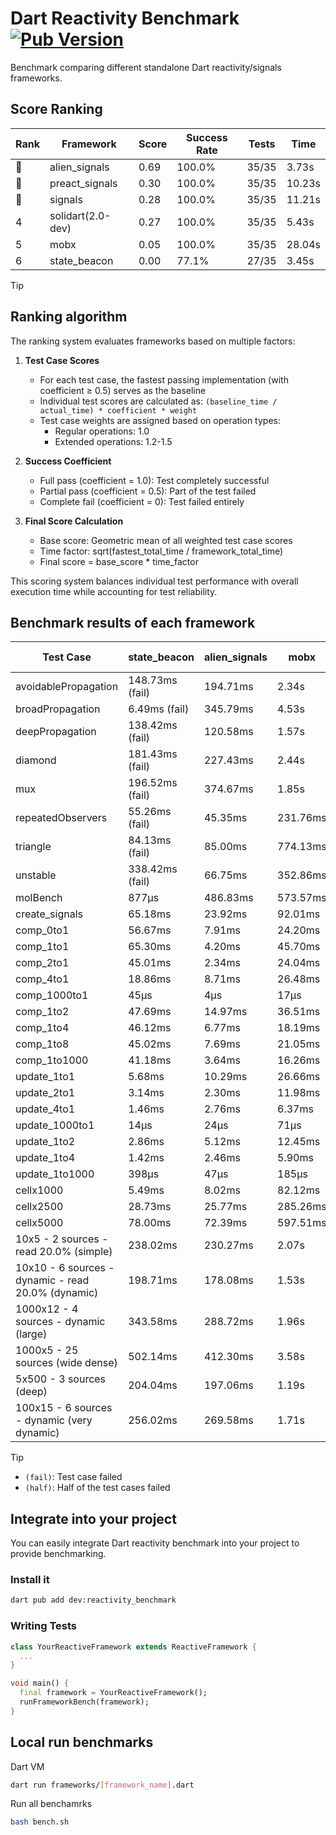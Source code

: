 # Dart Reactivity Benchmark [![Pub Version](https://img.shields.io/pub/v/reactivity_benchmark)](https://pub.dev/packages/reactivity_benchmark)

Benchmark comparing different standalone Dart reactivity/signals frameworks.

## Score Ranking

<!-- ranking start -->
| Rank | Framework | Score | Success Rate | Tests | Time |
|------|-----------|-------|--------------|-------|------|
| 🥇 | alien_signals | 0.69 | 100.0% | 35/35 | 3.73s |
| 🥈 | preact_signals | 0.30 | 100.0% | 35/35 | 10.23s |
| 🥉 | signals | 0.28 | 100.0% | 35/35 | 11.21s |
| 4 | solidart(2.0-dev) | 0.27 | 100.0% | 35/35 | 5.43s |
| 5 | mobx | 0.05 | 100.0% | 35/35 | 28.04s |
| 6 | state_beacon | 0.00 | 77.1% | 27/35 | 3.45s |

<!-- ranking end -->

> [!TIP]
> ## Ranking algorithm
>
> The ranking system evaluates frameworks based on multiple factors:
>
> 1. **Test Case Scores**
>    - For each test case, the fastest passing implementation (with coefficient ≥ 0.5) serves as the baseline
>    - Individual test scores are calculated as: `(baseline_time / actual_time) * coefficient * weight`
>    - Test case weights are assigned based on operation types:
>      - Regular operations: 1.0
>      - Extended operations: 1.2-1.5
>
> 2. **Success Coefficient**
>    - Full pass (coefficient = 1.0): Test completely successful
>    - Partial pass (coefficient = 0.5): Part of the test failed
>    - Complete fail (coefficient = 0): Test failed entirely
>
> 3. **Final Score Calculation**
>    - Base score: Geometric mean of all weighted test case scores
>    - Time factor: sqrt(fastest_total_time / framework_total_time)
>    - Final score = base_score * time_factor
>
> This scoring system balances individual test performance with overall execution time while accounting for test reliability.

## Benchmark results of each framework

<!-- test-case start -->
| Test Case | state_beacon | alien_signals | mobx | solidart(2.0-dev) | signals | preact_signals |
|---|---|---|---|---|---|---|
| avoidablePropagation | 148.73ms (fail) | 194.71ms | 2.34s | 273.90ms | 210.25ms | 201.73ms |
| broadPropagation | 6.49ms (fail) | 345.79ms | 4.53s | 501.72ms | 448.86ms | 449.08ms |
| deepPropagation | 138.42ms (fail) | 120.58ms | 1.57s | 169.44ms | 166.47ms | 178.01ms |
| diamond | 181.43ms (fail) | 227.43ms | 2.44s | 360.45ms | 285.09ms | 278.95ms |
| mux | 196.52ms (fail) | 374.67ms | 1.85s | 440.59ms | 404.72ms | 402.95ms |
| repeatedObservers | 55.26ms (fail) | 45.35ms | 231.76ms | 81.08ms | 50.46ms | 39.47ms |
| triangle | 84.13ms (fail) | 85.00ms | 774.13ms | 119.52ms | 101.81ms | 98.45ms |
| unstable | 338.42ms (fail) | 66.75ms | 352.86ms | 97.77ms | 79.28ms | 69.99ms |
| molBench | 877μs | 486.83ms | 573.57ms | 492.67ms | 485.51ms | 490.92ms |
| create_signals | 65.18ms | 23.92ms | 92.01ms | 99.72ms | 27.23ms | 18.39ms |
| comp_0to1 | 56.67ms | 7.91ms | 24.20ms | 37.37ms | 12.38ms | 14.72ms |
| comp_1to1 | 65.30ms | 4.20ms | 45.70ms | 54.49ms | 28.52ms | 7.17ms |
| comp_2to1 | 45.01ms | 2.34ms | 24.04ms | 40.70ms | 9.36ms | 10.10ms |
| comp_4to1 | 18.86ms | 8.71ms | 26.48ms | 4.95ms | 2.00ms | 6.94ms |
| comp_1000to1 | 45μs | 4μs | 17μs | 21μs | 5μs | 4μs |
| comp_1to2 | 47.69ms | 14.97ms | 36.51ms | 29.51ms | 18.46ms | 24.98ms |
| comp_1to4 | 46.12ms | 6.77ms | 18.19ms | 26.82ms | 10.42ms | 19.36ms |
| comp_1to8 | 45.02ms | 7.69ms | 21.05ms | 24.48ms | 6.37ms | 7.09ms |
| comp_1to1000 | 41.18ms | 3.64ms | 16.26ms | 17.26ms | 4.36ms | 3.87ms |
| update_1to1 | 5.68ms | 10.29ms | 26.66ms | 18.08ms | 8.97ms | 8.62ms |
| update_2to1 | 3.14ms | 2.30ms | 11.98ms | 7.88ms | 4.50ms | 4.22ms |
| update_4to1 | 1.46ms | 2.76ms | 6.37ms | 3.99ms | 2.26ms | 2.16ms |
| update_1000to1 | 14μs | 24μs | 71μs | 40μs | 22μs | 21μs |
| update_1to2 | 2.86ms | 5.12ms | 12.45ms | 8.03ms | 4.46ms | 4.62ms |
| update_1to4 | 1.42ms | 2.46ms | 5.90ms | 3.97ms | 2.23ms | 2.15ms |
| update_1to1000 | 398μs | 47μs | 185μs | 177μs | 44μs | 43μs |
| cellx1000 | 5.49ms | 8.02ms | 82.12ms | 12.39ms | 10.21ms | 10.26ms |
| cellx2500 | 28.73ms | 25.77ms | 285.26ms | 41.59ms | 38.69ms | 30.74ms |
| cellx5000 | 78.00ms | 72.39ms | 597.51ms | 122.58ms | 83.89ms | 82.92ms |
| 10x5 - 2 sources - read 20.0% (simple) | 238.02ms | 230.27ms | 2.07s | 367.13ms | 517.81ms | 435.72ms |
| 10x10 - 6 sources - dynamic - read 20.0% (dynamic) | 198.71ms | 178.08ms | 1.53s | 252.98ms | 281.67ms | 267.89ms |
| 1000x12 - 4 sources - dynamic (large) | 343.58ms | 288.72ms | 1.96s | 473.50ms | 3.77s | 3.67s |
| 1000x5 - 25 sources (wide dense) | 502.14ms | 412.30ms | 3.58s | 599.18ms | 3.43s | 2.72s |
| 5x500 - 3 sources (deep) | 204.04ms | 197.06ms | 1.19s | 256.85ms | 225.43ms | 226.26ms |
| 100x15 - 6 sources - dynamic (very dynamic) | 256.02ms | 269.58ms | 1.71s | 387.29ms | 481.45ms | 450.54ms |

<!-- test-case end -->

> [!TIP]
> - `(fail)`: Test case failed
> - `(half)`: Half of the test cases failed

## Integrate into your project

You can easily integrate Dart reactivity benchmark into your project to provide benchmarking.

### Install it

```bash
dart pub add dev:reactivity_benchmark
```

### Writing Tests

```dart
class YourReactiveFramework extends ReactiveFramework {
  ...
}

void main() {
  final framework = YourReactiveFramework();
  runFrameworkBench(framework);
}
```

## Local run benchmarks

Dart VM
```bash
dart run frameworks/[framework_name].dart
```

Run all benchamrks
```bash
bash bench.sh
```
